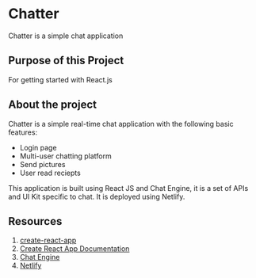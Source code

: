 # Chatter
Chatter is a simple chat application 

## Purpose of this Project 
For getting started with React.js

## About the project
Chatter is a simple real-time chat application with the following basic features: 
- Login page
- Multi-user chatting platform 
- Send pictures
- User read reciepts 

This application is built using React JS and Chat Engine, it is a set of APIs and UI Kit specific to chat. It is deployed using Netlify.

## Resources 
1. [create-react-app](https://github.com/facebook/create-react-app)
2. [Create React App Documentation](https://create-react-app.dev/docs/getting-started/)
3. [Chat Engine](https://chatengine.io/)
4. [Netlify](https://www.netlify.com/)

